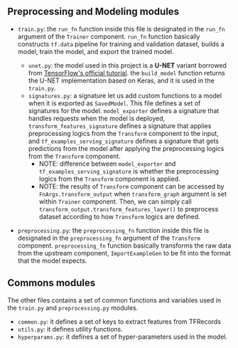 ## Preprocessing and Modeling modules

- `train.py`: the `run_fn` function inside this file is designated in the `run_fn` argument of the `Trainer` component. `run_fn` function basically constructs `tf.data` pipeline for training and validation dataset, builds a model, train the model, and export the trained model. 
  - `unet.py`: the model used in this project is a **U-NET** variant borrowed from [TensorFlow's official tutorial](https://www.tensorflow.org/tutorials/images/segmentation). the `build_model` function returns the U-NET implementation based on Keras, and it is used in the `train.py`.
  - `signatures.py`: a signature let us add custom functions to a model when it is exported as `SavedModel`. This file defines a set of signatures for the model. `model_exporter` defines a signature that handles requests when the model is deployed, `transform_features_signature` defines a signature that applies preprocessing logics from the `Transform` component to the input, and `tf_examples_serving_signature` defines a signature that gets predictions from the model after applying the preprocessing logics from the `Transform` component. 
    - NOTE: difference between `model_exporter` and `tf_examples_serving_signature` is whether the preprocessing logics from the `Transform` component is applied.
    - NOTE: the results of `Transform` component can be accessed by `FnArgs.transform_output` when `transform_graph` argument is set within `Trainer` component. Then, we can simply call `transform_output.transform_features_layer()` to preprocess dataset according to how `Transform` logics are defined.


- `preprocessing.py`: the `preprocessing_fn` function inside this file is designated in the `preprocessing_fn` argument of the `Transform` component. `preprocessing_fn` function basically transforms the raw data from the upstream component, `ImportExampleGen` to be fit into the format that the model expects.

## Commons modules

The other files contains a set of common functions and variables used in the `train.py` and `preprocessing.py` modules. 

- `common.py`: it defines a set of keys to extract features from TFRecords
- `utils.py`: it defines utility functions. 
- `hyperparams.py`: it defines a set of hyper-parameters used in the model.